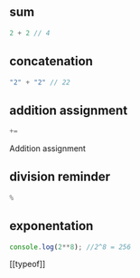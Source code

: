 ## sum
``` javascript
2 + 2 // 4
```

## concatenation
``` javascript
"2" + "2" // 22
```

## addition assignment
```js
+=
```
Addition assignment

## division reminder
```js
%
```

## exponentation
```js
console.log(2**8); //2^8 = 256
```

[[typeof]]